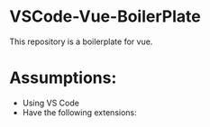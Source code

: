 # VSCode-Vue-BoilerPlate

This repository is a boilerplate for vue. 

# Assumptions:
* Using VS Code
* Have the following extensions: 
